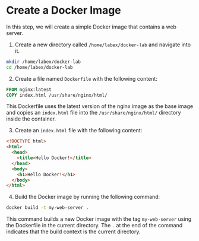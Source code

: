 # Create a Docker Image

In this step, we will create a simple Docker image that contains a web server.

1. Create a new directory called `/home/labex/docker-lab` and navigate into it.

```bash
mkdir /home/labex/docker-lab
cd /home/labex/docker-lab
```

2. Create a file named `Dockerfile` with the following content:

```Dockerfile
FROM nginx:latest
COPY index.html /usr/share/nginx/html/
```

This Dockerfile uses the latest version of the nginx image as the base image and copies an `index.html` file into the `/usr/share/nginx/html/` directory inside the container.

3. Create an `index.html` file with the following content:

```html
<!DOCTYPE html>
<html>
  <head>
    <title>Hello Docker!</title>
  </head>
  <body>
    <h1>Hello Docker!</h1>
  </body>
</html>
```

4. Build the Docker image by running the following command:

```bash
docker build -t my-web-server .
```

This command builds a new Docker image with the tag `my-web-server` using the Dockerfile in the current directory. The `.` at the end of the command indicates that the build context is the current directory.
